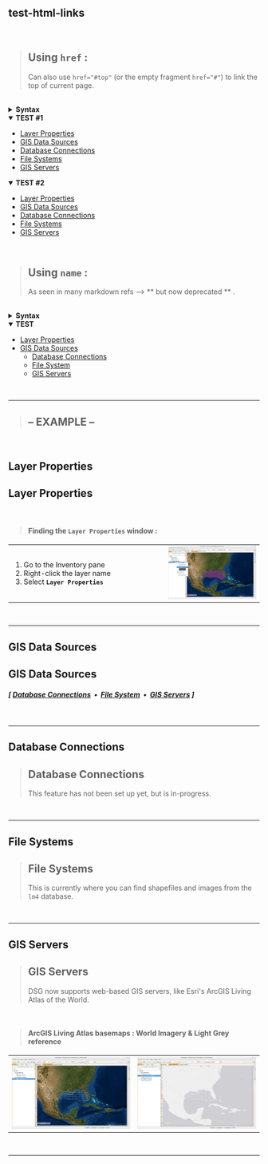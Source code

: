 
## test-html-links

<br>

<!-- ---------------------------------------------------------------------- -->
> ## Using `href` :
>
> Can also use `href="#top"` (or the empty fragment `href="#"`) to link the top of current page.

<br>

<details>
<summary><b>Syntax</b>
</summary>

```html
<!-- <a> element links to the section below -->
<p><a href="#Section_further_down">
  Jump to the heading below
</a></p>

<!-- Heading to link to -->
<h2 id="Section_further_down">Section further down</h2>


<!--
Ref: https://developer.mozilla.org/en-US/docs/Web/HTML/Element/a
-->
```
</details>

<details open>
<summary><b>TEST #1</b>
</summary>
  
<ul>
  <li><a href="#layer-props">Layer Properties</a></li>
  <li><a href="#data-sources">GIS Data Sources</a></li>
  <li><a href="#databases">Database Connections</a></li>
  <li><a href="#file-systems">File Systems</a></li>
  <li><a href="#servers">GIS Servers</a></li>
</ul>

</details>


<details open>
<summary><b>TEST #2</b>
</summary>
  
<ul>
  <li><a href="#layer-props">Layer Properties</a></li>
  <li><a href="#data-sources">GIS Data Sources</a></li>
  <li><a href="#databases">Database Connections</a></li>
  <li><a href="#file-systems">File Systems</a></li>
  <li><a href="#servers">GIS Servers</a></li>
</ul>

</details>

<br>

<!-- ---------------------------------------------------------------------- -->
> ## Using `name` :
>
> As seen in many markdown refs --> ** but now deprecated ** .

<br>

<details>
<summary><b>Syntax</b>
</summary>

* [Section 1](#sect-1)
  * [Subsection 1a](#sect-1a)
  * [Subsection 1b](#sect-1b)
* [Section 2](#sect-2)

<a name="sect-1"></a>
## Section #1: Subtitle

</details>

<details open>
<summary><b>TEST</b>
</summary>

* [Layer Properties](#layer-props)
* [GIS Data Sources](#data-sources)
  * [Database Connections](#databases)
  * [File System](#file-systems)
  * [GIS Servers](#servers)

</details>

<!-- ---------------------------------------------------------------------- -->
<br>
<hr>

> ## – EXAMPLE –

<br>

<h2 id="layer-props">Layer Properties</h2>
<a id="layer-props"></a>
<a name="layer-props"></a>

## Layer Properties

<br>

> #### Finding the `Layer Properties` window :

<table style="width:100%">
<tr>
    <td align="left" width="300px">
    <ol><li>Go to the Inventory pane</li>
        <li>Right-click the layer name</li>
        <li>Select <code><b>Layer Properties</b></code></li>
    </ol>
    </td>
    <td><img src="https://github.com/flsci/gbds-lm5-setup/blob/master/img/guide2/gis-data/layer-props-1.png"/>
    </td>
</tr>
</table>

<!-- ---------------------------------------------------------------------- -->
<br>
<hr>

<h2 id="data-sources">GIS Data Sources</h2>
<a id="data-sources"></a>
<a name="data-sources"></a>

## GIS Data Sources

##### [ [Database Connections](#databases) &#x00A0;&#x2022;&#x00A0; [File System](#file-systems) &#x00A0;&#x2022;&#x00A0; [GIS Servers](#servers) ]

<!-- ---------------------------------------------------------------------- -->
<br>
<hr>

<h2 id="databases">Database Connections</h2>
<a id="databases"></a>
<a name="databases"></a>

> ## Database Connections
>
> This feature has not been set up yet, but is in-progress.

<!-- ---------------------------------------------------------------------- -->
<br>
<hr>

<h2 id="file-systems">File Systems</h2>
<a id="file-systems"></a>
<a name="file-systems"></a>

> ## File Systems
>
> This is currently where you can find shapefiles and images from the `lm4` database.

<!-- ---------------------------------------------------------------------- -->
<br>
<hr>

<h2 id="servers">GIS Servers</h2>
<a id="servers"></a>
<a name="servers"></a>

> ## GIS Servers
>
> DSG now supports web-based GIS servers, like Esri's ArcGIS Living Atlas of the World.

<br>

> #### ArcGIS Living Atlas basemaps : World Imagery & Light Grey reference

<table>
<tr>
  <td><img src="https://github.com/flsci/gbds-lm5-setup/blob/master/img/guide2/gis-data/living-atlas-imagery.png" /></td>
  <td><img src="https://github.com/flsci/gbds-lm5-setup/blob/master/img/guide2/gis-data/living-atlas-grey.png" /></td>
</tr>
</table>

<br>
<hr>
<!-- ---------------------------------------------------------------------- -->
